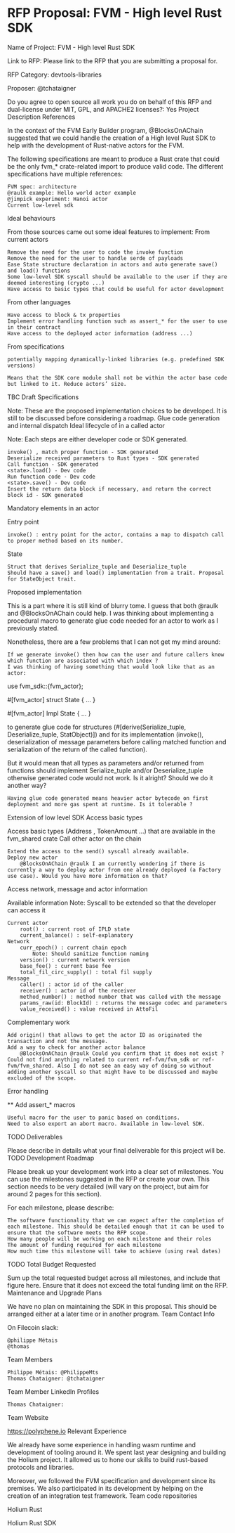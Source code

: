 # RFP Proposal: FVM - High level Rust SDK

Name of Project: FVM - High level Rust SDK

Link to RFP: Please link to the RFP that you are submitting a proposal for.

RFP Category: devtools-libraries

Proposer: @tchataigner

Do you agree to open source all work you do on behalf of this RFP and dual-license under MIT, GPL, and APACHE2 licenses?: Yes
Project Description
References

In the context of the FVM Early Builder program, @BlocksOnAChain suggested that we could handle the creation of a High level Rust SDK to help with the development of Rust-native actors for the FVM.

The following specifications are meant to produce a Rust crate that could be the only fvm_* crate-related import to produce valid code. The different specifications have multiple references:

    FVM spec: architecture
    @raulk example: Hello world actor example
    @jimpick experiment: Hanoi actor
    Current low-level sdk

Ideal behaviours

From those sources came out some ideal features to implement:
From current actors

    Remove the need for the user to code the invoke function
    Remove the need for the user to handle serde of payloads
    Ease State structure declaration in actors and auto generate save() and load() functions
    Some low-level SDK syscall should be available to the user if they are deemed interesting (crypto ...)
    Have access to basic types that could be useful for actor development

From other languages

    Have access to block & tx properties
    Implement error handling function such as assert_* for the user to use in their contract
    Have access to the deployed actor information (address ...)

From specifications

    potentially mapping dynamically-linked libraries (e.g. predefined SDK versions)

    Means that the SDK core module shall not be within the actor base code but linked to it. Reduce actors’ size.

TBC Draft Specifications

Note: These are the proposed implementation choices to be developed. It is still to be discussed before considering a roadmap.
Glue code generation and internal dispatch
Ideal lifecycle of in a called actor

Note: Each steps are either developer code or SDK generated.

    invoke() , match proper function - SDK generated
    Deserialize received parameters to Rust types - SDK generated
    Call function - SDK generated
    <state>.load() - Dev code
    Run function code - Dev code
    <state>.save() - Dev code
    Insert the return data block if necessary, and return the correct block id - SDK generated

Mandatory elements in an actor

Entry point

    invoke() : entry point for the actor, contains a map to dispatch call to proper method based on its number.

State

    Struct that derives Serialize_tuple and Deserialize_tuple
    Should have a save() and load() implementation from a trait. Proposal for StateObject trait.

Proposed implementation

This is a part where it is still kind of blurry tome. I guess that both @raulk and @BlocksOnAChain could help. I was thinking about implementing a procedural macro to generate glue code needed for an actor to work as I previously stated.

Nonetheless, there are a few problems that I can not get my mind around:

    If we generate invoke() then how can the user and future callers know which function are associated with which index ?
    I was thinking of having something that would look like that as an actor:

use fvm_sdk::{fvm_actor};

#[fvm_actor]
struct State {
    ...
}

#[fvm_actor]
Impl State {
    ...
}

to generate glue code for structures (#[derive(Serialize_tuple, Deserialize_tuple, StatObject)]) and for its implementation (invoke(), deserialization of message parameters before calling matched function and serialization of the return of the called function).

But it would mean that all types as parameters and/or returned from functions should implement Serialize_tuple and/or Deserialize_tuple otherwise generated code would not work. Is it alright? Should we do it another way?

    Having glue code generated means heavier actor bytecode on first deployment and more gas spent at runtime. Is it tolerable ?

Extension of low level SDK
Access basic types

Access basic types (Address , TokenAmount ...) that are available in the fvm_shared crate
Call other actor on the chain

    Extend the access to the send() syscall already available.
    Deploy new actor
        @BlocksOnAChain @raulk I am currently wondering if there is currently a way to deploy actor from one already deployed (a Factory use case). Would you have more information on that?

Access network, message and actor information

Available information
Note: Syscall to be extended so that the developer can access it

    Current actor
        root() : current root of IPLD state
        current_balance() : self-explanatory
    Network
        curr_epoch() : current chain epoch
            Note: Should sanitize function naming
        version() : current network version
        base_fee() : current base fee
        total_fil_circ_supply() : total fil supply
    Message
        caller() : actor id of the caller
        receiver() : actor id of the receiver
        method_number() : method number that was called with the message
        params_raw(id: BlockId) : returns the message codec and parameters
        value_received() : value received in AttoFil

Complementary work

    Add origin() that allows to get the actor ID as originated the transaction and not the message.
    Add a way to check for another actor balance
        @BlocksOnAChain @raulk Could you confirm that it does not exist ? Could not find anything related to current ref-fvm/fvm_sdk or ref-fvm/fvm_shared. Also I do not see an easy way of doing so without adding another syscall so that might have to be discussed and maybe excluded of the scope.

Error handling

** Add assert_* macros

    Useful macro for the user to panic based on conditions.
    Need to also export an abort macro. Available in low-level SDK.

TODO Deliverables

Please describe in details what your final deliverable for this project will be.
TODO Development Roadmap

Please break up your development work into a clear set of milestones. You can use the milestones suggested in the RFP or create your own. This section needs to be very detailed (will vary on the project, but aim for around 2 pages for this section).

For each milestone, please describe:

    The software functionality that we can expect after the completion of each milestone. This should be detailed enough that it can be used to ensure that the software meets the RFP scope.
    How many people will be working on each milestone and their roles
    The amount of funding required for each milestone
    How much time this milestone will take to achieve (using real dates)

TODO Total Budget Requested

Sum up the total requested budget across all milestones, and include that figure here. Ensure that it does not exceed the total funding limit on the RFP.
Maintenance and Upgrade Plans

We have no plan on maintaining the SDK in this proposal. This should be arranged either at a later time or in another program.
Team
Contact Info

On Filecoin slack:

    @philippe Métais
    @thomas

Team Members

    Philippe Métais: @PhilippeMts
    Thomas Chataigner: @tchataigner

Team Member LinkedIn Profiles

    Thomas Chataigner:

Team Website

https://polyphene.io
Relevant Experience

We already have some experience in handling wasm runtime and development of tooling around it. We spent last year designing and building the Holium project. It allowed us to hone our skills to build rust-based protocols and libraries.

Moreover, we followed the FVM specification and development since its premises. We also participated in its development by helping on the creation of an integration test framework.
Team code repositories

Holium Rust

Holium Rust SDK

